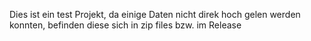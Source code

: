 Dies ist ein test Projekt, da einige Daten nicht direk hoch gelen werden konnten, befinden diese sich in zip files bzw. im Release
